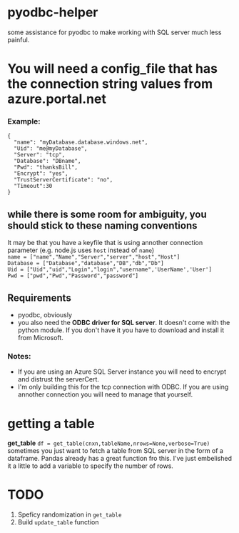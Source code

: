 # pyodbc-helper
some assistance for pyodbc to make working with SQL server much less painful.

# You will need a config_file that has the connection string values from azure.portal.net
### Example:
`{` <br>
`  "name": "myDatabase.database.windows.net",`<br>
`  "Uid": "me@myDatabase",`<br>
`  "Server": "tcp",`<br>
`  "Database": "DBname",`<br>
`  "Pwd": "thanksBill",`<br>
`  "Encrypt": "yes",`<br>
`  "TrustServerCertificate": "no",`<br>
`  "Timeout":30`<br>
`}`<br>

## while there is some room for ambiguity, you should stick to these naming conventions
It may be that you have a keyfile that is using annother connection parameter (e.g. node.js uses `host` instead of `name`)
<br>`name = ["name","Name","Server","server","host","Host"]`
<br>`Database = ["Database","database","DB","db","Db"]`
<br>`Uid = ["Uid","uid","Login","login","username",'UserName','User']`
<br>`Pwd = ["pwd","Pwd","Password","password"]`

## Requirements
* pyodbc, obviously
* you also need the **ODBC driver for SQL server**. It doesn't come with the python module. If you don't have it you have to download and install it from Microsoft.
### Notes:
* If you are using an Azure SQL Server instance you will need to encrypt and distrust the serverCert. 
* I'm only building this for the tcp connection with ODBC. If you are using annother connection you will need to manage that yourself. 

# getting a table 
**get_table**
`df = get_table(cnxn,tableName,nrows=None,verbose=True)`
sometimes you just want to fetch a table from SQL server in the form of a dataframe. Pandas already has a great function fro this. I've just
embelished it a little to add a variable to specify the number of rows. 

# TODO
1) Speficy randomization in `get_table`
2) Build `update_table` function
